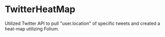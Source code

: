 # TwitterHeatMap
Utilized Twitter API to pull "user.location" of specific tweets and created a heat-map utilizing Folium.  
